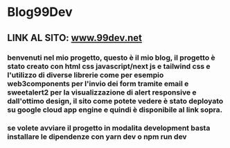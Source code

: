# Blog99Dev

## LINK AL SITO: www.99dev.net

### benvenuti nel mio progetto, questo è il mio blog, il progetto è stato creato con html css javascript/next js e tailwind css e l'utilizzo di diverse librerie come per esempio web3components per l'invio dei form tramite email e sweetalert2 per la visualizzazione di alert responsive e dall'ottimo design, il sito come potete vedere è stato deployato su google cloud app engine e quindi è disponibile al link sopra.

### se volete avviare il progetto in modalita development basta installare le dipendenze con yarn dev o npm run dev
